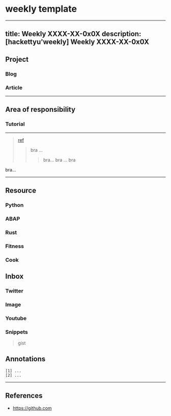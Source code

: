 # weekly template

---
title: Weekly XXXX-XX-0x0X
description: [hackettyu'weekly] Weekly XXXX-XX-0x0X
---

<!-- 

<summary>key

<details>bra bra</details>
</summary>

A^b^

B~b~
--->

## Project

### Blog

### Article

---


## Area of responsibility

### Tutorial

---
> [ref]
>> 
>> bra ...
>>> bra...
>>> bra ...
>>> bra

bra...

---

## Resource

### Python

### ABAP

### Rust

### Fitness

### Cook

## Inbox

### Twitter

### Image

### Youtube

### Snippets

> gist


## Annotations

    [1] ...
    [2] ...


---

## References

* <https://github.com>


[ref]: https://test.com
[img]: https://upload.com/test.jpg